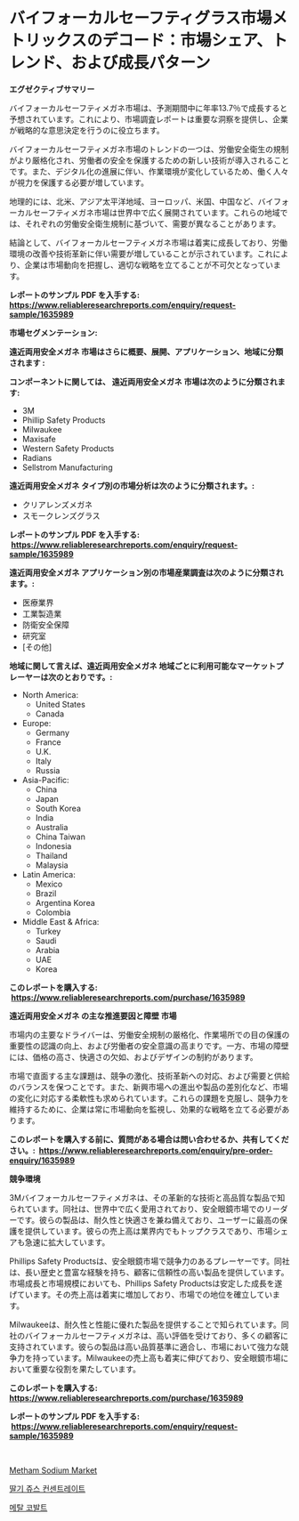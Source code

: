 <p><h1>バイフォーカルセーフティグラス市場メトリックスのデコード：市場シェア、トレンド、および成長パターン</h1></p><p><strong>エグゼクティブサマリー</strong></p>
<p><p>バイフォーカルセーフティメガネ市場は、予測期間中に年率13.7％で成長すると予想されています。これにより、市場調査レポートは重要な洞察を提供し、企業が戦略的な意思決定を行うのに役立ちます。</p><p>バイフォーカルセーフティメガネ市場のトレンドの一つは、労働安全衛生の規制がより厳格化され、労働者の安全を保護するための新しい技術が導入されることです。また、デジタル化の進展に伴い、作業環境が変化しているため、働く人々が視力を保護する必要が増しています。</p><p>地理的には、北米、アジア太平洋地域、ヨーロッパ、米国、中国など、バイフォーカルセーフティメガネ市場は世界中で広く展開されています。これらの地域では、それぞれの労働安全衛生規制に基づいて、需要が異なることがあります。</p><p>結論として、バイフォーカルセーフティメガネ市場は着実に成長しており、労働環境の改善や技術革新に伴い需要が増していることが示されています。これにより、企業は市場動向を把握し、適切な戦略を立てることが不可欠となっています。</p></p>
<p><strong>レポートのサンプル PDF を入手する: <a href="https://www.reliableresearchreports.com/enquiry/request-sample/1635989">https://www.reliableresearchreports.com/enquiry/request-sample/1635989</a></strong></p>
<p><strong>市場セグメンテーション:</strong></p>
<p><strong> 遠近両用安全メガネ 市場はさらに概要、展開、アプリケーション、地域に分類されます :</strong></p>
<p><strong>コンポーネントに関しては、 遠近両用安全メガネ 市場は次のように分類されます: &nbsp;</strong></p>
<p><ul><li>3M</li><li>Phillip Safety Products</li><li>Milwaukee</li><li>Maxisafe</li><li>Western Safety Products</li><li>Radians</li><li>Sellstrom Manufacturing</li></ul></p>
<p><strong> 遠近両用安全メガネ タイプ別の市場分析は次のように分類されます。:</strong></p>
<p><ul><li>クリアレンズメガネ</li><li>スモークレンズグラス</li></ul></p>
<p><strong>レポートのサンプル PDF を入手する: &nbsp;<a href="https://www.reliableresearchreports.com/enquiry/request-sample/1635989">https://www.reliableresearchreports.com/enquiry/request-sample/1635989</a></strong></p>
<p><strong> 遠近両用安全メガネ アプリケーション別の市場産業調査は次のように分類されます。:</strong></p>
<p><ul><li>医療業界</li><li>工業製造業</li><li>防衛安全保障</li><li>研究室</li><li>[その他]</li></ul></p>
<p><strong>地域に関して言えば、遠近両用安全メガネ 地域ごとに利用可能なマーケットプレーヤーは次のとおりです。:</strong></p>
<p><ul>
    <li>
        North America:
        <ul>
            <li>United States</li>
            <li>Canada</li>
        </ul>
    </li>
    <li>
        Europe:
        <ul>
            <li>Germany</li>
            <li>France</li>
            <li>U.K.</li>
            <li>Italy</li>
            <li>Russia</li>
        </ul>
    </li>
    <li>
        Asia-Pacific:
        <ul>
            <li>China</li>
            <li>Japan</li>
            <li>South Korea</li>
            <li>India</li>
            <li>Australia</li>
            <li>China Taiwan</li>
            <li>Indonesia</li>
            <li>Thailand</li>
            <li>Malaysia</li>
        </ul>
    </li>
    <li>
        Latin America:
        <ul>
            <li>Mexico</li>
            <li>Brazil</li>
            <li>Argentina Korea</li>
            <li>Colombia</li>
        </ul>
    </li>
    <li>
        Middle East & Africa:
        <ul>
            <li>Turkey</li>
            <li>Saudi</li>
            <li>Arabia</li>
            <li>UAE</li>
            <li>Korea</li>
        </ul>
    </li>
    </ul></p>
<p><strong>このレポートを購入する: &nbsp;<a href="https://www.reliableresearchreports.com/purchase/1635989">https://www.reliableresearchreports.com/purchase/1635989</a></strong></p>
<p><strong>遠近両用安全メガネ の主な推進要因と障壁 市場</strong></p>
<p><p>市場内の主要なドライバーは、労働安全規制の厳格化、作業場所での目の保護の重要性の認識の向上、および労働者の安全意識の高まりです。一方、市場の障壁には、価格の高さ、快適さの欠如、およびデザインの制約があります。</p><p>市場で直面する主な課題は、競争の激化、技術革新への対応、および需要と供給のバランスを保つことです。また、新興市場への進出や製品の差別化など、市場の変化に対応する柔軟性も求められています。これらの課題を克服し、競争力を維持するために、企業は常に市場動向を監視し、効果的な戦略を立てる必要があります。</p></p>
<p><strong>このレポートを購入する前に、質問がある場合は問い合わせるか、共有してください。:&nbsp; <a href="https://www.reliableresearchreports.com/enquiry/pre-order-enquiry/1635989">https://www.reliableresearchreports.com/enquiry/pre-order-enquiry/1635989</a></strong></p>
<p><strong>競争環境</strong></p>
<p><p>3Mバイフォーカルセーフティメガネは、その革新的な技術と高品質な製品で知られています。同社は、世界中で広く愛用されており、安全眼鏡市場でのリーダーです。彼らの製品は、耐久性と快適さを兼ね備えており、ユーザーに最高の保護を提供しています。彼らの売上高は業界内でもトップクラスであり、市場シェアも急速に拡大しています。</p><p>Phillips Safety Productsは、安全眼鏡市場で競争力のあるプレーヤーです。同社は、長い歴史と豊富な経験を持ち、顧客に信頼性の高い製品を提供しています。市場成長と市場規模においても、Phillips Safety Productsは安定した成長を遂げています。その売上高は着実に増加しており、市場での地位を確立しています。</p><p>Milwaukeeは、耐久性と性能に優れた製品を提供することで知られています。同社のバイフォーカルセーフティメガネは、高い評価を受けており、多くの顧客に支持されています。彼らの製品は高い品質基準に適合し、市場において強力な競争力を持っています。Milwaukeeの売上高も着実に伸びており、安全眼鏡市場において重要な役割を果たしています。</p></p>
<p><strong>このレポートを購入する: &nbsp; <a href="https://www.reliableresearchreports.com/purchase/1635989">https://www.reliableresearchreports.com/purchase/1635989</a></strong></p>
<p><strong>レポートのサンプル PDF を入手する: &nbsp;<a href="https://www.reliableresearchreports.com/enquiry/request-sample/1635989">https://www.reliableresearchreports.com/enquiry/request-sample/1635989</a></strong><strong></strong></p>
<p>&nbsp;</p>
<p><p><a href="https://invited-way-688.notion.site/Metham-Sodium-Market-Analysis-Examines-its-Scope-on-Growth-Opportunities-and-Forecasted-Trends-Span-27c27ffbb13e421a8b5c0ca6ed14cd6f">Metham Sodium Market</a></p><p><a href="https://github.com/sammyUltyylrich9067856/Market-Research-Report-List-1/blob/main/53925546762.md">딸기 쥬스 컨센트레이트</a></p><p><a href="https://github.com/Elenrrera7685/Market-Research-Report-List-1/blob/main/72947386761.md">메탈 코발트</a></p></p>